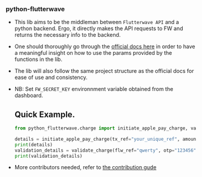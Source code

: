 ### python-flutterwave
- This lib aims to be the middleman between `Flutterwave API` and a python backend. Ergo, it directly makes the API requests to FW and returns the necessary info to the backend.
- One should thoroughly go through the [official docs here](https://developer.flutterwave.com/reference/introduction) in order to have a meaningful insight on how to use the params provided by the functions in the lib.
- The lib will also follow the same project structure as the official docs for ease of use and consistency.

- NB: Set `FW_SECRET_KEY` environnment variable obtained from the dashboard.
  ## Quick Example.

  ```python
  from python_flutterwave.charge import initiate_apple_pay_charge, validate_charge

  details = initiate_apple_pay_charge(tx_ref="your_unique_ref", amount=20, email="johndoe@example.com", currency="USD")
  print(details)
  validation_details = validate_charge(flw_ref="qwerty", otp="123456")
  print(validation_details)
  ```

- More contributors needed, refer to [the contribution gude](/CONTRIBUTING.md)
